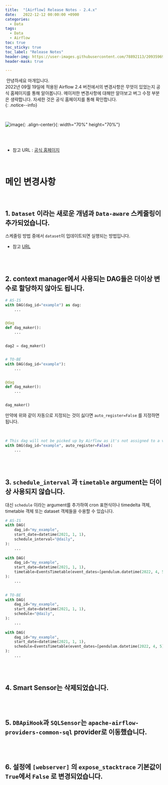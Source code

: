 ```yaml
---
title:  "[Airflow] Release Notes - 2.4.x"
date:   2022-12-12 00:00:00 +0900
categories:
  - Data
tags:
  - Data
  - Airflow
toc: true
toc_sticky: true
toc_label: "Release Notes"
header-img: https://user-images.githubusercontent.com/78892113/209359696-bdb63ef2-8e14-41f2-8e04-2c29049aeabf.png
header-mask: true

---
```


&nbsp;안녕하세요 마개입니다.  
2022년 09월 19일에 적용된 Airflow 2.4 버전에서의 변경사항은 무엇이 있었는지 공식 홈페이지를 통해 알아봅니다. 메이저한 변경사항에 대해만 알아보고 버그 수정 부분은 생략합니다. 자세한 것은 공식 홈페이지를 통해 확인합니다.  
{: .notice--info}

<br>

![image](https://user-images.githubusercontent.com/78892113/209359696-bdb63ef2-8e14-41f2-8e04-2c29049aeabf.png){: .align-center}{: width="70%" height="70%"} 

<br><br>

* 참고 URL : <a href="https://airflow.apache.org/docs/apache-airflow/stable/release_notes.html#airflow-2-4-0-2022-09-19">공식 홈페이지</a>

<br>

# 메인 변경사항

<br>

## 1. `Dataset` 이라는 새로운 개념과 `Data-aware` 스케줄링이 추가되었습니다.

스케줄링 방법 중에서 `dataset`이 업데이트되면 실행되는 방법입니다.  
* 참고 <a href="https://airflow.apache.org/docs/apache-airflow/stable/concepts/datasets.html#">URL</a>

<br><br>

## 2. context manager에서 사용되는 DAG들은 더이상 변수로 할당하지 않아도 됩니다.

```python
# AS-IS
with DAG(dag_id="example") as dag:
    ...


@dag
def dag_maker():
    ...


dag2 = dag_maker()


# TO-BE
with DAG(dag_id="example"):
    ...


@dag
def dag_maker():
    ...


dag_maker()
```

만약에 위와 같이 자동으로 지정되는 것이 싫다면 `auto_register=False` 를 지정하면 됩니다.

<br>

```python
# This dag will not be picked up by Airflow as it's not assigned to a variable
with DAG(dag_id="example", auto_register=False):
    ...
```

<br><br>

## 3. `schedule_interval` 과 `timetable` argument는 더이상 사용되지 않습니다.

대신 `schedule` 이라는 argument를 추가하여 cron 표현식이나 timedelta 객체, timetable 객체 또는 dataset 객체들을 수용할 수 있습니다. 

```python
# AS-IS
with DAG(
    dag_id="my_example",
    start_date=datetime(2021, 1, 1),
    schedule_interval="@daily",
):
    ...
    
with DAG(
    dag_id="my_example",
    start_date=datetime(2021, 1, 1),
    timetable=EventsTimetable(event_dates=[pendulum.datetime(2022, 4, 5)]),
):
    ...

    
# TO-BE
with DAG(
    dag_id="my_example",
    start_date=datetime(2021, 1, 1),
    schedule="@daily",
):
    ...
    
with DAG(
    dag_id="my_example",
    start_date=datetime(2021, 1, 1),
    schedule=EventsTimetable(event_dates=[pendulum.datetime(2022, 4, 5)]),
):
    ...
```

<br><br>

## 4. Smart Sensor는 삭제되었습니다.

<br><br>

## 5. `DBApiHook`과 `SQLSensor`는 `apache-airflow-providers-common-sql` provider로 이동했습니다.

<br><br>

## 6. 설정에 `[webserver]` 의 `expose_stacktrace` 기본값이 `True`에서 `False` 로 변경되었습니다.